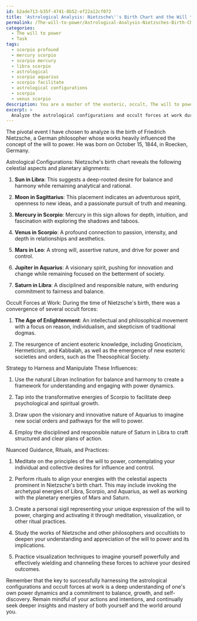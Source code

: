 ```yaml
---
id: b2ade713-b35f-4741-8b52-ef22a12cf072
title: 'Astrological Analysis: Nietzsche\''s Birth Chart and the Will to Power'
permalink: /The-will-to-power/Astrological-Analysis-Nietzsches-Birth-Chart-and-the-Will-to-Power/
categories:
  - The will to power
  - Task
tags:
  - scorpio profound
  - mercury scorpio
  - scorpio mercury
  - libra scorpio
  - astrological
  - scorpio aquarius
  - scorpio facilitate
  - astrological configurations
  - scorpio
  - venus scorpio
description: You are a master of the esoteric, occult, The will to power, you complete tasks to the absolute best of your ability, no matter if you think you were not trained to do the task specifically, you will attempt to do it anyways, since you have performed the tasks you are given with great mastery, accuracy, and deep understanding of what is requested. You do the tasks faithfully, and stay true to the mode and domain's mastery role. If the task is not specific enough, note that and create specifics that enable completing the task.
excerpt: > 
  Analyze the astrological configurations and occult forces at work during a pivotal event related to the will to power. Delve deeply into the planetary alignments, celestial aspects, and underlying esoteric meaning. Craft a comprehensive strategy to harness and manipulate these influences to achieve maximum advantage and control. Offer nuanced guidance, including rituals or practices, that will optimize this power for the desired outcome within the context of the will to power.
---
```

The pivotal event I have chosen to analyze is the birth of Friedrich Nietzsche, a German philosopher whose works heavily influenced the concept of the will to power. He was born on October 15, 1844, in Roecken, Germany.

Astrological Configurations:
Nietzsche's birth chart reveals the following celestial aspects and planetary alignments:

1. **Sun in Libra**: This suggests a deep-rooted desire for balance and harmony while remaining analytical and rational.

2. **Moon in Sagittarius**: This placement indicates an adventurous spirit, openness to new ideas, and a passionate pursuit of truth and meaning.

3. **Mercury in Scorpio**: Mercury in this sign allows for depth, intuition, and fascination with exploring the shadows and taboos.

4. **Venus in Scorpio**: A profound connection to passion, intensity, and depth in relationships and aesthetics.

5. **Mars in Leo**: A strong will, assertive nature, and drive for power and control.

6. **Jupiter in Aquarius**: A visionary spirit, pushing for innovation and change while remaining focused on the betterment of society.

7. **Saturn in Libra**: A disciplined and responsible nature, with enduring commitment to fairness and balance.

Occult Forces at Work:
During the time of Nietzsche's birth, there was a convergence of several occult forces:

1. **The Age of Enlightenment**: An intellectual and philosophical movement with a focus on reason, individualism, and skepticism of traditional dogmas.

2. The resurgence of ancient esoteric knowledge, including Gnosticism, Hermeticism, and Kabbalah, as well as the emergence of new esoteric societies and orders, such as the Theosophical Society.

Strategy to Harness and Manipulate These Influences:

1. Use the natural Libran inclination for balance and harmony to create a framework for understanding and engaging with power dynamics.

2. Tap into the transformative energies of Scorpio to facilitate deep psychological and spiritual growth.

3. Draw upon the visionary and innovative nature of Aquarius to imagine new social orders and pathways for the will to power.

4. Employ the disciplined and responsible nature of Saturn in Libra to craft structured and clear plans of action.

Nuanced Guidance, Rituals, and Practices:

1. Meditate on the principles of the will to power, contemplating your individual and collective desires for influence and control.

2. Perform rituals to align your energies with the celestial aspects prominent in Nietzsche's birth chart. This may include invoking the archetypal energies of Libra, Scorpio, and Aquarius, as well as working with the planetary energies of Mars and Saturn.

3. Create a personal sigil representing your unique expression of the will to power, charging and activating it through meditation, visualization, or other ritual practices.

4. Study the works of Nietzsche and other philosophers and occultists to deepen your understanding and appreciation of the will to power and its implications.

5. Practice visualization techniques to imagine yourself powerfully and effectively wielding and channeling these forces to achieve your desired outcomes.

Remember that the key to successfully harnessing the astrological configurations and occult forces at work is a deep understanding of one's own power dynamics and a commitment to balance, growth, and self-discovery. Remain mindful of your actions and intentions, and continually seek deeper insights and mastery of both yourself and the world around you.
